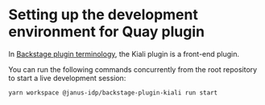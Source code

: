 # Setting up the development environment for Quay plugin

In [Backstage plugin terminology](https://backstage.io/docs/local-dev/cli-build-system#package-roles), the Kiali plugin is a front-end plugin.

You can run the following commands concurrently from the root repository to start a live development session:

```console
yarn workspace @janus-idp/backstage-plugin-kiali run start
```
